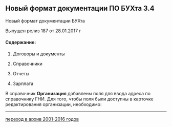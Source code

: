 ## Новый формат документации ПО БУХта 3.4



Новый формат документации БУХта

Выпущен релиз 187 от 28.01.2017 г
  
#### Содержание:  

1. Договоры и документы  
  
 
2. Справочники  
  
 
3. Отчеты  
  
 
4. Зарплата 


 В справочник **Организация** добавлены поля для ввода адреса по справочнику ГНИ. Для того, чтобы поля были доступны в карточке редактирования организации, необходимо:  
 

---

[переход в архив 2001-2016 годов](archive\index.html) 
